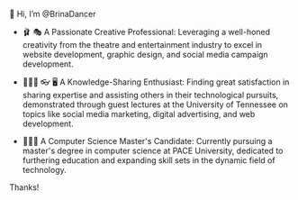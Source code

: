 👋 Hi, I’m @BrinaDancer

- 🩰 🎭 A	Passionate Creative Professional: Leveraging a well-honed creativity from the theatre and entertainment industry to excel in website development, graphic design, and social media campaign development.

- 👩🏼‍🏫  👓 🖥️ A Knowledge-Sharing Enthusiast: Finding great satisfaction in sharing expertise and assisting others in their technological pursuits, demonstrated through guest lectures at the University of Tennessee on topics like social media marketing, digital advertising, and web development.

- 👩🏼‍🎓 A Computer Science Master's Candidate: Currently pursuing a master's degree in computer science at PACE University, dedicated to furthering education and expanding skill sets in the dynamic field of technology.


Thanks! 
